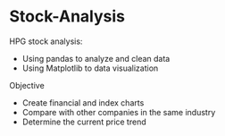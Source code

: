 # Stock-Analysis
HPG stock analysis:
- Using pandas to analyze and clean data
- Using Matplotlib to data visualization

Objective
- Create financial and index charts
- Compare with other companies in the same industry
- Determine the current price trend
